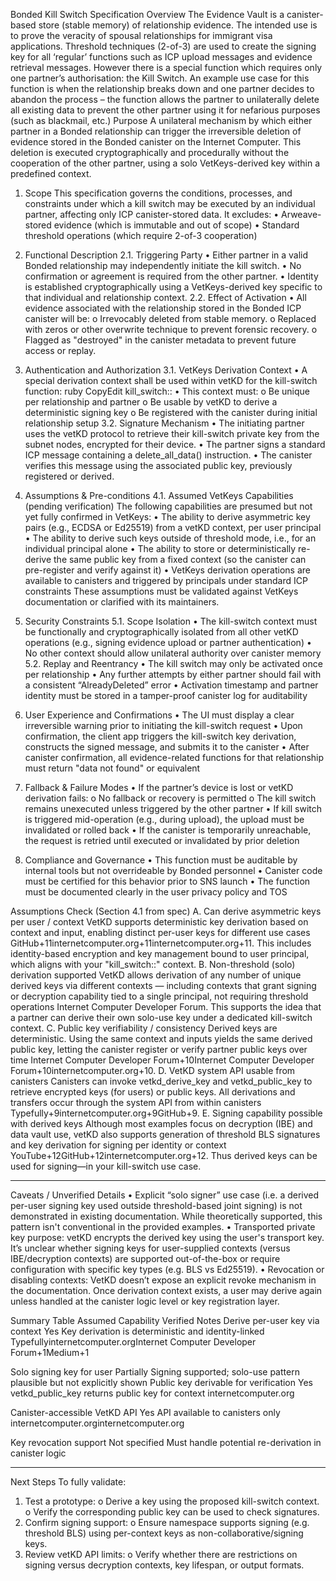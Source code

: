 Bonded Kill Switch Specification
Overview
The Evidence Vault is a canister-based store (stable memory) of relationship evidence. The intended use is to prove the veracity of spousal relationships for immigrant visa applications. Threshold techniques (2-of-3) are used to create the signing key for all ‘regular’ functions such as ICP upload messages and evidence retrieval messages. However there is a special function which requires only one partner’s authorisation: the Kill Switch. An example use case for this function is when the relationship breaks down and one partner decides to abandon the process – the function allows the partner to unilaterally delete all existing data to prevent the other partner using it for nefarious purposes (such as blackmail, etc.) 
Purpose
A unilateral mechanism by which either partner in a Bonded relationship can trigger the irreversible deletion of evidence stored in the Bonded canister on the Internet Computer. This deletion is executed cryptographically and procedurally without the cooperation of the other partner, using a solo VetKeys-derived key within a predefined context.

1. Scope
This specification governs the conditions, processes, and constraints under which a kill switch may be executed by an individual partner, affecting only ICP canister-stored data. It excludes:
•	Arweave-stored evidence (which is immutable and out of scope)
•	Standard threshold operations (which require 2-of-3 cooperation)

2. Functional Description
2.1. Triggering Party
•	Either partner in a valid Bonded relationship may independently initiate the kill switch.
•	No confirmation or agreement is required from the other partner.
•	Identity is established cryptographically using a VetKeys-derived key specific to that individual and relationship context.
2.2. Effect of Activation
•	All evidence associated with the relationship stored in the Bonded ICP canister will be:
o	Irrevocably deleted from stable memory.
o	Replaced with zeros or other overwrite technique to prevent forensic recovery.
o	Flagged as "destroyed" in the canister metadata to prevent future access or replay.
3. Authentication and Authorization
3.1. VetKeys Derivation Context
•	A special derivation context shall be used within vetKD for the kill-switch function:
ruby
CopyEdit
kill_switch:<relationshipID>:<partnerPrincipal>
•	This context must:
o	Be unique per relationship and partner
o	Be usable by vetKD to derive a deterministic signing key
o	Be registered with the canister during initial relationship setup
3.2. Signature Mechanism
•	The initiating partner uses the vetKD protocol to retrieve their kill-switch private key from the subnet nodes, encrypted for their device.
•	The partner signs a standard ICP message containing a delete_all_data() instruction.
•	The canister verifies this message using the associated public key, previously registered or derived.
4. Assumptions & Pre-conditions
4.1. Assumed VetKeys Capabilities (pending verification)
The following capabilities are presumed but not yet fully confirmed in VetKeys:
•	The ability to derive asymmetric key pairs (e.g., ECDSA or Ed25519) from a vetKD context, per user principal
•	The ability to derive such keys outside of threshold mode, i.e., for an individual principal alone
•	The ability to store or deterministically re-derive the same public key from a fixed context (so the canister can pre-register and verify against it)
•	VetKeys derivation operations are available to canisters and triggered by principals under standard ICP constraints
These assumptions must be validated against VetKeys documentation or clarified with its maintainers.

5. Security Constraints
5.1. Scope Isolation
•	The kill-switch context must be functionally and cryptographically isolated from all other vetKD operations (e.g., signing evidence upload or partner authentication)
•	No other context should allow unilateral authority over canister memory
5.2. Replay and Reentrancy
•	The kill switch may only be activated once per relationship
•	Any further attempts by either partner should fail with a consistent “AlreadyDeleted” error
•	Activation timestamp and partner identity must be stored in a tamper-proof canister log for auditability

6. User Experience and Confirmations
•	The UI must display a clear irreversible warning prior to initiating the kill-switch request
•	Upon confirmation, the client app triggers the kill-switch key derivation, constructs the signed message, and submits it to the canister
•	After canister confirmation, all evidence-related functions for that relationship must return "data not found" or equivalent

7. Fallback & Failure Modes
•	If the partner’s device is lost or vetKD derivation fails:
o	No fallback or recovery is permitted
o	The kill switch remains unexecuted unless triggered by the other partner
•	If kill switch is triggered mid-operation (e.g., during upload), the upload must be invalidated or rolled back
•	If the canister is temporarily unreachable, the request is retried until executed or invalidated by prior deletion

8. Compliance and Governance
•	This function must be auditable by internal tools but not overrideable by Bonded personnel
•	Canister code must be certified for this behavior prior to SNS launch
•	The function must be documented clearly in the user privacy policy and TOS

Assumptions Check (Section 4.1 from spec)
A. Can derive asymmetric keys per user / context
VetKD supports deterministic key derivation based on context and input, enabling distinct per-user keys for different use cases GitHub+11internetcomputer.org+11internetcomputer.org+11.
This includes identity-based encryption and key management bound to user principal, which aligns with your "kill_switch:<relationshipID>:<partnerPrincipal>" context.
B. Non-threshold (solo) derivation supported
VetKD allows derivation of any number of unique derived keys via different contexts — including contexts that grant signing or decryption capability tied to a single principal, not requiring threshold operations Internet Computer Developer Forum.
This supports the idea that a partner can derive their own solo-use key under a dedicated kill-switch context.
C. Public key verifiability / consistency
Derived keys are deterministic. Using the same context and inputs yields the same derived public key, letting the canister register or verify partner public keys over time Internet Computer Developer Forum+10Internet Computer Developer Forum+10internetcomputer.org+10.
D. VetKD system API usable from canisters
Canisters can invoke vetkd_derive_key and vetkd_public_key to retrieve encrypted keys (for users) or public keys. All derivations and transfers occur through the system API from within canisters Typefully+9internetcomputer.org+9GitHub+9.
E. Signing capability possible with derived keys
Although most examples focus on decryption (IBE) and data vault use, vetKD also supports generation of threshold BLS signatures and key derivation for signing per identity or context YouTube+12GitHub+12internetcomputer.org+12.
Thus derived keys can be used for signing—in your kill-switch use case.
________________________________________
Caveats / Unverified Details
•	Explicit “solo signer” use case (i.e. a derived per-user signing key used outside threshold-based joint signing) is not demonstrated in existing documentation. While theoretically supported, this pattern isn't conventional in the provided examples.
•	Transported private key purpose: vetKD encrypts the derived key using the user's transport key. It’s unclear whether signing keys for user-supplied contexts (versus IBE/decryption contexts) are supported out-of-the-box or require configuration with specific key types (e.g. BLS vs Ed25519).
•	Revocation or disabling contexts: VetKD doesn’t expose an explicit revoke mechanism in the documentation. Once derivation context exists, a user may derive again unless handled at the canister logic level or key registration layer.

Summary Table
Assumed Capability	Verified	Notes
Derive per-user key via context	Yes	Key derivation is deterministic and identity-linked Typefullyinternetcomputer.orgInternet Computer Developer Forum+1Medium+1

Solo signing key for user	 Partially	Signing supported; solo-use pattern plausible but not explicitly shown
Public key derivable for verification	Yes	vetkd_public_key returns public key for context internetcomputer.org

Canister-accessible VetKD API	Yes	API available to canisters only internetcomputer.orginternetcomputer.org

Key revocation support	Not specified	Must handle potential re-derivation in canister logic
________________________________________
Next Steps
To fully validate:
1.	Test a prototype:
o	Derive a key using the proposed kill-switch context.
o	Verify the corresponding public key can be used to check signatures.
2.	Confirm signing support:
o	Ensure namespace supports signing (e.g. threshold BLS) using per-context keys as non-collaborative/signing keys.
3.	Review vetKD API limits:
o	Verify whether there are restrictions on signing versus decryption contexts, key lifespan, or output formats.


